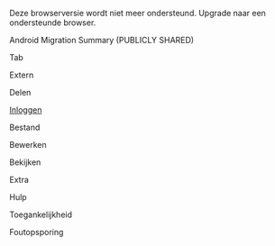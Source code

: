 
Deze browserversie wordt niet meer ondersteund. Upgrade naar een ondersteunde browser.

Android Migration Summary (PUBLICLY SHARED)

Tab

Extern

Delen

[Inloggen](https://accounts.google.com/ServiceLogin?service=wise&passive=1209600&osid=1&continue=https://docs.google.com/document/d/1wKspwf6LQu6uo32uQ9NcukfiKhLL4ButV9cwpjeb8QI/edit&followup=https://docs.google.com/document/d/1wKspwf6LQu6uo32uQ9NcukfiKhLL4ButV9cwpjeb8QI/edit&ltmpl=docs&ec=GAZAGQ)

Bestand

Bewerken

Bekijken

Extra

Hulp

Toegankelijkheid

Foutopsporing